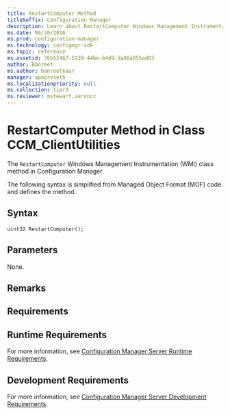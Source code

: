 ```yaml
---
title: RestartComputer Method
titleSuffix: Configuration Manager
description: Learn about RestartComputer Windows Management Instrumentation class method in Configuration Manager.
ms.date: 09/20/2016
ms.prod: configuration-manager
ms.technology: configmgr-sdk
ms.topic: reference
ms.assetid: 76b52467-5939-44be-b4d9-da88a055ad03
author: Banreet
ms.author: banreetkaur
manager: apoorvseth
ms.localizationpriority: null
ms.collection: tier3
ms.reviewer: mstewart,aaroncz 
---
```


# RestartComputer Method in Class CCM_ClientUtilities

The `RestartComputer` Windows Management Instrumentation (WMI) class method in Configuration Manager.

 The following syntax is simplified from Managed Object Format (MOF) code and defines the method.  

## Syntax  

```  
uint32 RestartComputer();  
```  

## Parameters  
 None.  

## Remarks  

## Requirements  

## Runtime Requirements  
 For more information, see [Configuration Manager Server Runtime Requirements](../../../../../develop/core/reqs/server-runtime-requirements.md).  

## Development Requirements  
 For more information, see [Configuration Manager Server Development Requirements](../../../../../develop/core/reqs/server-development-requirements.md).
